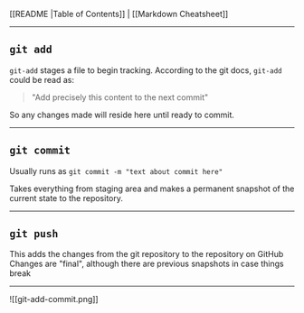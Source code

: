 [[README |Table of Contents]] | [[Markdown Cheatsheet]]
___
## `git add` 

`git-add` stages a file to begin tracking. According to the git docs, `git-add` could be read as:

> "Add precisely this content to the next commit"

So any changes made will reside here until ready to commit.
___
## `git commit`

Usually runs as `git commit -m "text about commit here"`

Takes everything from staging area and makes a permanent snapshot of the current state to the repository.
___
## `git push`

This adds the changes from the git repository to the repository on GitHub
Changes are "final", although there are previous snapshots in case things break
___

![[git-add-commit.png]]